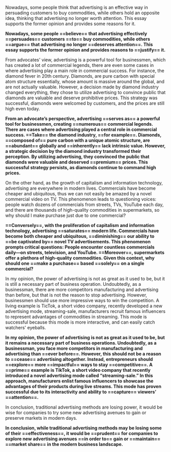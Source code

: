 Nowadays, some people think that advertising is an effective way in persuading customers to buy commodities, while others hold an opposite idea, thinking that advertising no longer worth attention. This essay supports the former opinion and provides some reasons for it.

**Nowadays, some people ==believe== that advertising effectively ==persuades== customers ==to== buy commodities, while others ==argue== that advertising no longer ==deserves attention==. This essay supports the former opinion and provides reasons to ==justify== it.**

From advocates' view, advertising is a powerful tool for businessmen, which has created a lot of commercial legends, there are even some cases in where advertising play a main role in commercial success. For instance, the diamond fever in 20th century. Diamonds, are pure carbon with special atom structure essentially, whose amount is massive around the global, and are not actually valuable. However, a decision made by diamond industry changed everything, they chose to utilize advertising to convince public that diamonds are valuable and deserve prohibitive prices. This strategy was successful, diamonds were welcomed by customers, and the prices are still high even today.

**From an advocate’s perspective, advertising ==serves as== a powerful tool for businessmen, creating ==numerous== commercial legends. There are cases where advertising played a central role in commercial success. ==Take== the diamond industry, ==for example==. Diamonds, ==composed of== pure carbon with a unique atomic structure, are ==abundant== globally and ==inherently== lack intrinsic value. However, a strategic decision by the diamond industry transformed their perception. By utilizing advertising, they convinced the public that diamonds were valuable and deserved ==premium== prices. This successful strategy persists, as diamonds continue to command high prices.**

On the other hand, as the growth of capitalism and information technology, advertising are everywhere in modern lives. Commercials have become cheaper and ubiquitous, thus we can not easily be amazed by a novel commercial video on TV. This phenomenon leads to questioning voices: people watch dozens of commercials from streets, TVs, YouTube each day, and there are thousands of high-quality commodities in supermarkets, so why should I make purchase just due to one commercial?

**==Conversely==, with the proliferation of capitalism and information technology, advertising ==saturates== modern life. Commercials have become both cheaper and ubiquitous, ==diminishing== our ability to ==be captivated by== novel TV advertisements. This phenomenon prompts critical questions: People encounter countless commercials daily—on streets, television, and YouTube. ==Moreover==, supermarkets offer a plethora of high-quality commodities. Given this context, why should one ==make a purchase== based ==solely== on a single commercial?**

In my opinion, the power of advertising is not as great as it used to be, but it is still a necessary part of business operation. Undoubtedly, as a businessman, there are more competitors manufacturing and advertising than before, but that is not the reason to stop advertising. However, businessmen should use more impressive ways to win the competition. A living example is TicTok, a short video company, recently developed a new advertising mode, streaming-sale, manufacturers recruit famous influencers to represent advantages of commodities in streaming. This mode is successful because this mode is more interactive, and can easily catch watchers' eyeballs.

**In my opinion, the power of advertising is not as great as it used to be, but it remains a necessary part of business operations. Undoubtedly, as a businessman, you face more competitors in manufacturing and advertising than ==ever before==. However, this should not be a reason to ==cease== advertising altogether. Instead, entrepreneurs should ==explore== more ==impactful== ways to stay ==competitive==. A ==prime== example is TikTok, a short video company that recently introduced a novel advertising mode called “streaming-sale.” In this approach, manufacturers enlist famous influencers to showcase the advantages of their products during live streams. This mode has proven successful due to its interactivity and ability to ==capture== viewers’ ==attention==.**

In conclusion, traditional advertising methods are losing power, it would be wise for companies to try some new advertising avenues to gain or preserve markets in modern days.

**In conclusion, while traditional advertising methods may be losing some of their ==effectiveness==, it would be ==prudent== for companies to explore new advertising avenues ==in order to== gain or ==maintain== ==market share== in the modern business landscape.**
